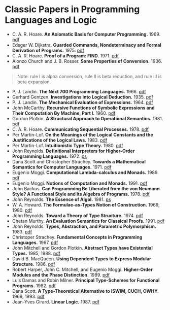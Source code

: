 # Classic Papers in Programming Languages and Logic

*   C. A. R. Hoare. **An Axiomatic Basis for Computer Programming.** 1969. [pdf][Hoare69.pdf]
*   Edsger W. Dijkstra. **Guarded Commands, Nondeterminacy and Formal Derivation of Programs.** 1975. [pdf][Dijkstra75.pdf]
*   C. A. R. Hoare. **Proof of a Program: FIND.** 1971. [pdf][Hoare71.pdf]
*   Alonzo Church and J. B. Rosser. **Some Properties of Conversion.** 1936. [pdf][ChurchRosser36.pdf]  
>    Note: rule I is alpha conversion, rule II is beta reduction, and rule III is beta expansion.

*   P. J. Landin. **The Next 700 Programming Languages.** 1966. [pdf][Landin66.pdf]
*   Gerhard Gentzen. **Investigations into Logical Deduction.** 1935. [pdf][Gentzen35.pdf]
*   P. J. Landin. **The Mechanical Evaluation of Expressions.** 1964. [pdf][Landin64.pdf]
*   John McCarthy. **Recursive Functions of Symbolic Expressions and Their Computation By Machine, Part I.** 1960. [pdf][McCarthy60.pdf]
*   Gordon Plotkin. **A Structural Approach to Operational Semantics.** 1981. [pdf][Plotkin81.pdf]
*   C. A. R. Hoare. **Communicating Sequential Processes.** 1978. [pdf][Hoare78.pdf]
*   Per Martin-Lof. **On the Meanings of the Logical Constants and the Justifications of the Logical Laws.** 1983. [pdf][Martin-Lof83.pdf]
*   Per Martin-Lof. **Intuitionistic Type Theory.** 1980. [pdf][Martin-Lof80.pdf]
*   John Reynolds. **Definitional Interpreters for Higher-Order Programming Languages.** 1972. [ps][Reynolds72.ps]
*   Dana Scott and Christopher Strachey. **Towards a Mathematical Semantics for Computer Languages.** 1971. [pdf][Scott71.pdf]
*   Eugenio Moggi. **Computational Lambda-calculus and Monads.** 1989. [pdf][Moggi89.pdf]
*   Eugenio Moggi. **Notions of Computation and Monads.** 1991. [pdf][Moggi91.pdf]
*   John Backus. **Can Programming Be Liberated from the von Neumann Style? A Functional Style and Its Algebra of Programs.** 1978. [pdf][Backus78.pdf]
*   John Reynolds. **The Essence of Algol.** 1981. [ps][Reynolds81.ps]
*   W. A. Howard. **The Formulae-as-Types Notion of Construction.** 1969, 1980. [pdf][Howard80.pdf]
*   John Reynolds. **Toward a Theory of Type Structure.** 1974. [pdf][Reynolds74.pdf]
*   Chetan Murthy. **An Evaluation Semantics for Classical Proofs.** 1991. [pdf][Murthy91.pdf]
*   John Reynolds. **Types, Abstraction, and Parametric Polymorphism.** 1983. [pdf][Reynolds83.pdf]
*   Christoper Strachey. **Fundamental Concepts in Programming Languages.** 1967. [pdf][Strachey67.pdf]
*   John Mitchell and Gordon Plotkin. **Abstract Types have Existential Types.** 1985, 1988. [pdf][MitchellPlotkin88.pdf]
*   David B. MacQueen. **Using Dependent Types to Express Modular Structure.** 1986. [pdf][MacQueen86.pdf]
*   Robert Harper, John C. Mitchell, and Eugenio Moggi. **Higher-Order Modules and the Phase Distinction.** 1989. [pdf][HarperEtal89.pdf]
*   Luis Damas and Robin Milner. **Principal Type-Schemes for Functional Programs.** 1982. [pdf][DamasMilner82.pdf]
*   Dana Scott. **A Type-Theoretical Alternative to ISWIM, CUCH, OWHY.** 1969, 1993. [pdf][Scott93.pdf]
*   Jean-Yves Girard. **Linear Logic.** 1987. [pdf][Girard87.pdf]

[Hoare69.pdf]: /C-A-R-Hoare/Hoare69.pgf
[Backus78.pdf]: /John-Backus/Backus78.pdf
[ChurchRosser36.pdf]: Alonzo-Church-and-J-B-Rosser/ChurchRosser36.pdf
[DamasMilner82.pdf]: Luis-Damas-and-Robin-Milner/DamasMilner82.pdf
[Dijkstra75.pdf]: Edsger-W-Dijkstra/Dijkstra75.pdf
[Gentzen35.pdf]: /Gerhard-Gentzen/Gentzen35.pdf
[Girard87.pdf]: Jean-Yves-Girard/Girard87.pdf
[HarperEtal89.pdf]: Robert-Harper-John-C-Mitchell-and-Eugenio-Moggi/HarperEtal89.pdf
[Hoare69.pdf]: /Hoare69.pdf
[Hoare71.pdf]: /Hoare71.pdf
[Hoare78.pdf]: /Hoare78.pdf
[Howard80.pdf]: W-A-Howard/Howard80.pdf
[Landin64.pdf]: P-J-Landin/Landin64.pdf
[Landin66.pdf]: P-J-Landin/Landin66.pdf
[MacQueen86.pdf]: David-B-MacQueen/MacQueen86.pdf
[Martin-Lof80.pdf]: Martin-Lof/Martin-Lof80.pdf
[Martin-Lof83.pdf]: Martin-Lof/Martin-Lof83.pdf
[McCarthy60.pdf]: John-McCarthy/McCarthy60.pdf
[MitchellPlotkin88.pdf]: John-Mitchell-and-Gordon-Plotkin/MitchellPlotkin88.pdf
[Moggi89.pdf]: Eugenio-Moggi/Moggi89.pdf
[Moggi91.pdf]: Eugenio-Moggi/Moggi91.pdf
[Murthy91.pdf]: Chetan-Murthy/Murthy91.pdf
[Plotkin81.pdf]: Gordon-Plotkin/Plotkin81.pdf
[Reynolds72.ps]: John-Reynolds/Reynolds72.ps
[Reynolds74.pdf]: John-Reynolds/Reynolds74.pdf
[Reynolds81.ps]: John-Reynolds/Reynolds81.ps
[Reynolds83.pdf]: John-Reynolds/Reynolds83.pdf
[Scott71.pdf]: Dana-Scott-and-Christopher-Strachey/Scott71.pdf
[Scott93.pdf]: Dana-Scott/Scott93.pdf
[Strachey67.pdf]: Christoper-Strachey/Strachey67.pdf
